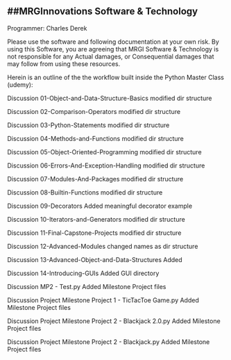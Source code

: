 ##MRGInnovations Software & Technology
------------------------------------
Programmer: Charles Derek

Please use the software and following documentation at your own risk.
By using this Software, you are agreeing that MRGI Software & Technology is not responsible for any Actual damages,
 or Consequential damages that may follow from using these resources.

Herein is an outline of the the workflow built inside the Python Master Class (udemy):

Discussion 01-Object-and-Data-Structure-Basics	modified dir structure

Discussion 02-Comparison-Operators	modified dir structure

Discussion 03-Python-Statements	modified dir structure

Discussion 04-Methods-and-Functions	modified dir structure

Discussion 05-Object-Oriented-Programming	modified dir structure

Discussion 06-Errors-And-Exception-Handling	modified dir structure

Discussion 07-Modules-And-Packages	modified dir structure

Discussion 08-Builtin-Functions	modified dir structure

Discussion 09-Decorators	Added meaningful decorator example

Discussion 10-Iterators-and-Generators	modified dir structure

Discussion 11-Final-Capstone-Projects	modified dir structure

Discussion 12-Advanced-Modules	changed names as dir structure

Discussion 13-Advanced-Object-and-Data-Structures	Added

Discussion 14-Introducing-GUIs	Added GUI directory

Discussion MP2 - Test.py	Added Milestone Project files

Discussion Project Milestone Project 1 - TicTacToe Game.py	Added Milestone Project files

Discussion Project Milestone Project 2 - Blackjack 2.0.py	Added Milestone Project files

Discussion Project Milestone Project 2 - Blackjack.py	Added Milestone Project files


